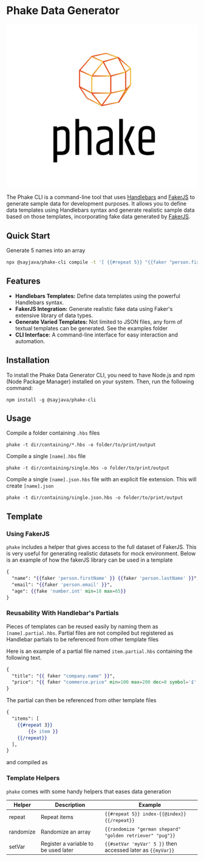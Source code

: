 # Phake Data Generator

![Phake CLI](https://github.com/sayjava/phake/blob/main/logo.png)

The Phake CLI is a command-line tool that uses
[Handlebars](https://handlebarsjs.com) and [FakerJS](https://fakerjs.dev) to
generate sample data for development purposes. It allows you to define data
templates using Handlebars syntax and generate realistic sample data based on
those templates, incorporating fake data generated by
[FakerJS](https://fakerjs.dev).

## Quick Start

Generate 5 names into an array

```sh
npx @sayjava/phake-cli compile -t '[ {{#repeat 5}} "{{faker "person.firstName" }}" {{/repeat}} ]'
```

## Features

- **Handlebars Templates:** Define data templates using the powerful Handlebars
  syntax.
- **FakerJS Integration:** Generate realistic fake data using Faker's extensive
  library of data types.
- **Generate Varied Templates:** Not limited to JSON files, any form of textual
  templates can be generated. See the examples folder
- **CLI Interface:** A command-line interface for easy interaction and
  automation.

## Installation

To install the Phake Data Generator CLI, you need to have Node.js and npm (Node
Package Manager) installed on your system. Then, run the following command:

```shell
npm install -g @sayjava/phake-cli
```

## Usage

Compile a folder containing `.hbs` files

```shell
phake -t dir/containing/*.hbs -o folder/to/print/output
```

Compile a single `[name].hbs` file

```shell
phake -t dir/containing/single.hbs -o folder/to/print/output
```

Compile a single `[name].json.hbs` file with an explicit file extension. This
will create `[name].json`

```shell
phake -t dir/containing/single.json.hbs -o folder/to/print/output
```

## Template

### Using FakerJS

`phake` includes a helper that gives access to the full dataset of FakerJS. This
is very useful for generating realistic datasets for mock environment. Below is
an example of how the fakerJS library can be used in a template

```handlebars
{
  "name": "{{faker 'person.firstName' }} {{faker 'person.lastName' }}",
  "email": "{{faker 'person.email' }}",
  "age": {{fake 'number.int' min=18 max=65}}
}
```

### Reusability With Handlebar's Partials

Pieces of templates can be reused easily by naming them as `[name].partial.hbs`.
Partial files are not compiled but registered as Handlebar partials to be
referenced from other template files

Here is an example of a partial file named `item.partial.hbs` containing the
following text.

```hbs
{
  "title": "{{ faker "company.name" }}",
  "price": "{{ faker "commerce.price" min=100 max=200 dec=0 symbol='£' }}"
}
```

The partial can then be referenced from other template files

```hbs
{
  "items": [
    {{#repeat 3}}
        {{> item }}
    {{/repeat}}
  ],
}
```

and compiled as

### Template Helpers

`phake` comes with some handy helpers that eases data generation

| Helper    | Description                          | Example                                                     |
| --------- | ------------------------------------ | ----------------------------------------------------------- |
| repeat    | Repeat items                         | `{{#repeat 5}} index-{{@index}} {{/repeat}}`                |
| randomize | Randomize an array                   | `{{randomize "german shepard" "golden retriever" "pug"}}`   |
| setVar    | Register a variable to be used later | `{{#setVar 'myVar' 5 }}` then accessed later as `{{myVar}}` |
